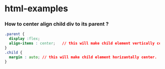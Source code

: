 # html-examples

### How to center align child div to its parent ?
```css
.parent {
  display :flex;
  align-items : center;   // this will make child element vertically center.
}
.child {
  margin : auto; // this will make child element horizantally center.
}
```
